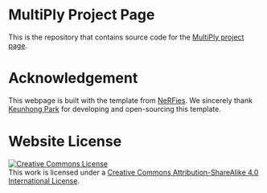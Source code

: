 # MultiPly Project Page

This is the repository that contains source code for the [MultiPly project page](https://eth-ait.github.io/MultiPly/).

# Acknowledgement

This webpage is built with the template from [NeRFies](https://github.com/nerfies/nerfies.github.io). We sincerely thank <a href="https://keunhong.com/">Keunhong Park</a> for developing and open-sourcing this template.

# Website License
<a rel="license" href="http://creativecommons.org/licenses/by-sa/4.0/"><img alt="Creative Commons License" style="border-width:0" src="https://i.creativecommons.org/l/by-sa/4.0/88x31.png" /></a><br />This work is licensed under a <a rel="license" href="http://creativecommons.org/licenses/by-sa/4.0/">Creative Commons Attribution-ShareAlike 4.0 International License</a>.
